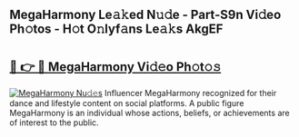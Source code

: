 ## MegaHarmony Le𝚊𝚔ed N𝚞𝚍e - Part-S9n Vi𝚍eo Ph𝚘tos - H𝚘t O𝚗lyf𝚊ns Le𝚊𝚔s AkgEF

# <h2><a href="http://hf46cxk.feru.top/?c=MegaHarmony">🔗 👉 🔴 MegaHarmony Vi𝚍𝚎o Ph𝚘t𝚘𝚜</a></h2>

[![MegaHarmony Nu𝚍𝚎s](https://i.imgur.com/0TWrTi3.gif)](http://hf46cxk.feru.top/?c=MegaHarmony)
Influencer MegaHarmony recognized for their dance and lifestyle content on social platforms. A public figure MegaHarmony is an individual whose actions, beliefs, or achievements are of interest to the public. 
